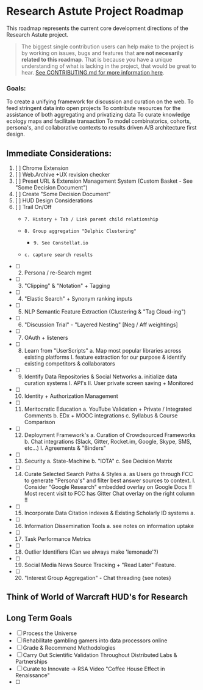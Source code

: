 Research Astute Project Roadmap
===
This roadmap represents the current core development directions of the Research Astute project.

> The biggest single contribution users can help make to the project is by working on issues, bugs and features
that **are not necesarily related to this roadmap**. That is because you have a unique understanding of what is lacking in the project,
that would be great to hear. [See CONTRIBUTING.md for more information here](CONTRIBUTING.md).

### Goals:
To create a unifying framework for discussion and curation on the web.
To feed stringent data into open projects
To contribute resources for the assistance of both aggregating and privatizing data 
To curate knowledge ecology maps and facilitate transaction
To model combinatorics, cohorts, persona's, and collaborative contexts to results driven A/B architecture first design.

## Immediate Considerations:
 1. [ ] Chrome Extension
 2. [ ] Web.Archive +UX revision checker
 3. [ ] Preset URL & Extension Management System (Custom Basket - See "Some Decision Document")
 4. [ ] Create "Some Decision Document"
 5. [ ] HUD Design Considerations
 6. [ ] Trail On/Off
     *     7. History + Tab / Link parent child relationship
     *     8. Group aggregation "Delphic Clustering"
       *     9. See Constellat.io
     *     c. capture search results          
  - [ ] 2. Persona / re-Search mgmt
  - [ ] 3. "Clipping" & "Notation" + Tagging
  - [ ] 4. "Elastic Search" + Synonym ranking inputs
  - [ ] 5. NLP Semantic Feature Extraction (Clustering & "Tag Cloud-ing")
  - [ ] 6. "Discussion Trial" - "Layered Nesting" [Neg / Aff weightings]
  - [ ] 7. OAuth + listeners
  - [ ] 8. Learn from "UserScripts"
          a. Map most popular libraries across existing platforms
            I. feature extraction for our purpose & identify existing competitors & collaborators
  - [ ] 9. Identify Data Repositories & Social Networks
          a. initialize data curation systems
            I. API's
            II. User private screen saving + Monitored
  - [ ] 10. Identity + Authorization Management
  - [ ] 11. Meritocratic Education
          a. YouTube Validation + Private / Integrated Comments
          b. EDx + MOOC integrations
          c. Syllabus & Course Comparison
  - [ ] 12. Deployment Framework's
          a. Curation of Crowdsourced Frameworks
          b. Chat integrations (Slack, Gitter, Rocket.im, Google, Skype, SMS, etc...)
            I. Agreements & "Binders"
  - [ ] 13. Security
          a. State-Machine
          b. "IOTA"
          c. See Decision Matrix
  - [ ] 14. Curate Selected Search Paths & Styles 
          a. as Users go through FCC to generate "Persona's" and filter best answer sources to context.
            I. Consider "Google Research" embedded overlay on Google Docs
              !! Most recent visit to FCC has Gitter Chat overlay on the right column !! 
  - [ ] 15. Incorporate Data Citation indexes & Existing Scholarly ID systems
          a. 
  - [ ] 16. Information Dissemination Tools
          a. see notes on information uptake
  - [ ] 17. Task Performance Metrics
  - [ ] 18. Outlier Identifiers (Can we always make 'lemonade'?)
  - [ ] 19. Social Media News Source Tracking + "Read Later" Feature.
  - [ ] 20. "Interest Group Aggregation" - Chat threading {see notes}
## Think of World of Warcraft HUD's for Research
  
  ## Long Term Goals
   - [ ] Process the Universe
   - [ ] Rehabilitate gambling gamers into data processors online
   - [ ] Grade & Recommend Methodologies
   - [ ] Carry Out Scientific Validation Throughout Distributed Labs & Partnerships
   - [ ] Curate to Innovate -> RSA Video "Coffee House Effect in Renaissance"
   - [ ] 
